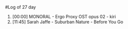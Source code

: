 #Log of 27 day

1. [00:00] MONORAL - Ergo Proxy OST opus 02 - kiri
1. [11:45] Sarah Jaffe - Suburban Nature - Before You Go
